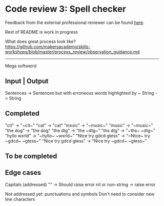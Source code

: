 # Code review 3: Spell checker

Feedback from the external professional reviewer can be found [here](./ruby/2020-04-17-Orange%20Jynx%2027-feedback.pdf).

Rest of README is work in progress

What does great process look like? https://github.com/makersacademy/skills-workshops/blob/master/process_review/observation_guidance.md

-----------
Mega softweird


## Input | Output
Sentences -> Sentences but with erroneous words highlighted by ~
String -> String

Completed
---------
"cit" -> "~cit~"
"cat" -> "cat"
"mxsic" -> "~mxsic~"
"music" -> "~music~"
"the dog" -> "the dog"
"the dtg" -> "the ~dtg~"
"ths dtg" -> "~ths~ ~dtg~"
"hyllo wxrld" -> "~hyllo~ ~wxrld~"
"Ntce try gdcd gtess" -> "~Ntce~ try ~gdcd~ ~gtess~" 
"Nice try gdcd gtess" -> "Nice try ~gdcd~ ~gtess~" 

To be completed
---------

Edge cases
---------
Capitals (addressed)
"" -> Should raise error
nil or non-string -> raise error

Not addressed yet:
punctuations and symbols
Don't need to consider new line characters

